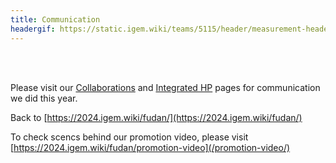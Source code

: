 ```yaml
---
title: Communication
headergif: https://static.igem.wiki/teams/5115/header/measurement-header.gif
---
```


<br><br>

Please visit our [Collaborations](/collaborations/) and [Integrated HP](/human-practices/) pages for communication we did this year.

Back to [https://2024.igem.wiki/fudan/](https://2024.igem.wiki/fudan/)

To check scencs behind our promotion video, please visit [https://2024.igem.wiki/fudan/promotion-video](/promotion-video/)